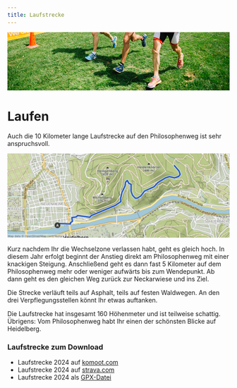```yaml
---
title: Laufstrecke
---
```


![Laufstrecke](/img/banner/Laufen.png)

# Laufen

Auch die 10 Kilometer lange Laufstrecke auf den Philosophenweg ist sehr anspruchsvoll. 

![Laufstrecke](/img/pages/strecke/Laufstrecke.png)

Kurz nachdem Ihr die Wechselzone verlassen habt, geht es gleich hoch. In diesem Jahr erfolgt beginnt der Anstieg direkt am Philosophenweg mit einer knackigen Steigung. Anschließend geht es dann fast 5 Kilometer auf dem Philosophenweg mehr oder weniger aufwärts bis zum Wendepunkt. Ab dann geht es den gleichen Weg zurück zur Neckarwiese und ins Ziel.

Die Strecke verläuft teils auf Asphalt, teils auf festen Waldwegen. An den drei Verpflegungsstellen könnt Ihr etwas auftanken.

Die Laufstrecke hat insgesamt 160 Höhenmeter und ist teilweise schattig. Übrigens: Vom Philosophenweg habt Ihr einen der schönsten Blicke auf Heidelberg.

### Laufstrecke zum Download

- Laufstrecke 2024 auf [komoot.com](https://www.komoot.com/tour/1690173223?share_token=aOpseDwetJYPn5WlJP4EdfMTbslISfjti1elE1w00eOwkr4j3u&ref=wtd)
- Laufstrecke 2024 auf [strava.com](https://strava.app.link/qkpMC3zH0Kb)
- Laufstrecke 2024 als [GPX-Datei](/gpx/Laufstrecke.gpx)

<!-- - [Alte Laufstrecke auf Garmin.com](http://connect.garmin.com/modern/activity/520624408) -->
  <!-- * [Laufstrecke als GPX](https://www.heidelbergman.de/images/files/Heidelbergman_Laufstrecke.gpx) -->
  <!-- * [Laufstrecke als TCX](https://www.heidelbergman.de/images/files/Heidelbergman_Laufstrecke.tcx) -->
  <!-- * [Laufstrecke als KML](https://www.heidelbergman.de/images/files/Heidelbergman_Laufstrecke.kml) -->
